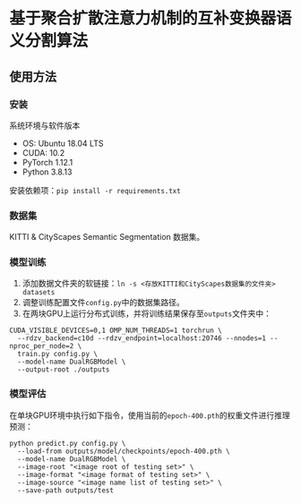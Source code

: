 # 基于聚合扩散注意力机制的互补变换器语义分割算法

## 使用方法

### 安装

系统环境与软件版本

- OS: Ubuntu 18.04 LTS
- CUDA: 10.2
- PyTorch 1.12.1
- Python 3.8.13

安装依赖项：`pip install -r requirements.txt`

### 数据集

KITTI & CityScapes Semantic Segmentation 数据集。

### 模型训练

1. 添加数据文件夹的软链接：`ln -s <存放KITTI和CityScapes数据集的文件夹> datasets` 
2. 调整训练配置文件`config.py`中的数据集路径。
3. 在两块GPU上运行分布式训练，并将训练结果保存至`outputs`文件夹中：

```shell
CUDA_VISIBLE_DEVICES=0,1 OMP_NUM_THREADS=1 torchrun \
  --rdzv_backend=c10d --rdzv_endpoint=localhost:20746 --nnodes=1 --nproc_per_node=2 \
  train.py config.py \
  --model-name DualRGBModel \
  --output-root ./outputs

```

### 模型评估

在单块GPU环境中执行如下指令，使用当前的`epoch-400.pth`的权重文件进行推理预测：

```shell
python predict.py config.py \
  --load-from outputs/model/checkpoints/epoch-400.pth \
  --model-name DualRGBModel \
  --image-root "<image root of testing set>" \
  --image-format "<image format of testing set>" \
  --image-source "<image name list of testing set>" \
  --save-path outputs/test
```
